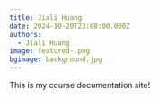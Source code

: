 ```yaml
---
title: Jiali Huang
date: 2024-10-20T23:08:00.000Z
authors:
  - Jiali Huang
image: featured-.png
bgimage: background.jpg
---
```


This is my course documentation site!
